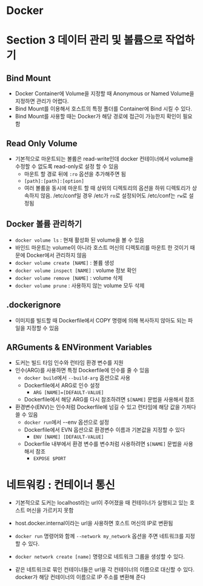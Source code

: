 # Docker

# Section 3 데이터 관리 및 볼륨으로 작업하기

## Bind Mount
* Docker Container에 Volume을 지정할 때 Anonymous or Named Volume을 지정하면 관리가 어렵다.
* Bind Mount를 이용해서 호스트의 특정 폴더를 Container에 Bind 시킬 수 있다.
* Bind Mount를 사용할 때는 Docker가 해당 경로에 접근이 가능한지 확인이 필요함

## Read Only Volume
* 기본적으로 마운트되는 볼륨은 read-write인데 docker 컨테이너에서 volume을 수정할 수 없도록 read-only로 설정 할 수 있음
    * 마운트 할 경로 뒤에 `:ro` 옵션을 추가해주면 됨
    * `[path]:[path]:[option]`
    * 여러 볼륨을 동시에 마운트 할 때 상위의 디렉토리의 옵션을 하위 디렉토리가 상속하지 않음. /etc/conf일 경우 /etc가 `ro`로 설정되어도 /etc/conf는 `rw`로 설정됨

## Docker 볼륨 관리하기
* `docker volume ls` : 현재 활성화 된 volume을 볼 수 있음
* 바인드 마운트는 volume이 아니라 호스트 머신의 디렉토리를 마운트 한 것이기 때문에 Docker에서 관리하지 않음
* `docker volume create [NAME]` : 볼륨 생성
* `docker volume inspect [NAME]` : volume 정보 확인
* `docker volume remove [NAME]` : volume 삭제
* `docker volume prune` : 사용하지 않는 volume 모두 삭제


## .dockerignore
* 이미지를 빌드할 때 Dockerfile에서 COPY 명령에 의해 복사하지 않아도 되는 파일을 지정할 수 있음

## ARGuments & ENVironment Variables
* 도커는 빌드 타임 인수와 런타임 환경 변수를 지원
* 인수(ARG)를 사용하면 특정 Dockerfile에 인수를 줄 수 있음
    * `docker build`에서 `--build-arg` 옵션으로 사용
    * Dockerfile에서 ARG로 인수 설정
        * `ARG [NAME]=[DEFAULT-VALUE]`
    * Dockerfile에서 해당 ARG를 다시 참조하려면 `$[NAME]` 문법을 사용해서 참조
* 환경변수(ENV)는 인수처럼 Dockerfile에 넘길 수 있고 런타임에 해당 값을 가져다 쓸 수 있음
    * `docker run`에서 --env 옵션으로 설정
    * Dockerfile에서 EVN 옵션으로 환경변수 이름과 기본값을 지정할 수 있다
        * `ENV [NAME] [DEFAULT-VALUE]`
    * Dockerfile 내부에서 환경 변수를 변수처럼 사용하려면 `$[NAME]` 문법을 사용해서 참조
        * `EXPOSE $PORT`

# 네트워킹 : 컨테이너 통신
* 기본적으로 도커는 localhost라는 url이 주어졌을 때 컨테이너가 실행되고 있는 호스트 머신을 가르키지 못함
* host.docker.internal이라는 url을 사용하면 호스트 머신의 IP로 변환됨

* `docker run` 명령어와 함께 `--network my_network` 옵션을 주면 네트워크를 지정할 수 있다.
* `docker network create [name]` 명령으로 네트워크 그룹을 생성할 수 있다.
* 같은 네트워크로 묶인 컨테이너들은 url을 각 컨테이너의 이름으로 대신할 수 있다. docker가 해당 컨테이너의 이름으로 IP 주소를 변환해 준다


